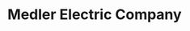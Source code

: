 ---
title: "Medler Electric Company"
url: /west-branch/medler-electric-company/
shop: electrical
---